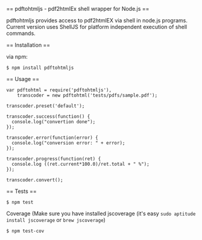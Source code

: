 == pdftohtmljs - pdf2htmlEx shell wrapper for Node.js ==

pdftohtmljs provides access to pdf2htmlEX via shell in node.js programs. Current version uses ShellJS for platform independent execution of shell commands.

== Installation ==

via npm:

```
$ npm install pdftohtmljs
```

== Usage ==
```
var pdftohtml = require('pdftohtmljs'),
    transcoder = new pdftohtml('tests/pdfs/sample.pdf');

transcoder.preset('default');

transcoder.success(function() {
  console.log("convertion done");
});

transcoder.error(function(error) {
  console.log("conversion error: " + error);
});

transcoder.progress(function(ret) {
  console.log ((ret.current*100.0)/ret.total + " %");
});

transcoder.convert();
```

== Tests ==
```
$ npm test
```

Coverage (Make sure you have installed jscoverage (it's easy `sudo aptitude install jscoverage` or `brew jscoverage`)

```
$ npm test-cov
```

